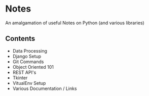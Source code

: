 # Notes
An amalgamation of useful Notes on Python (and various libraries)

## Contents
- Data Processing
- Django Setup
- Git Commands
- Object Oriented 101
- REST API's
- Tkinter
- VitualEnv Setup
- Various Documentation / Links
